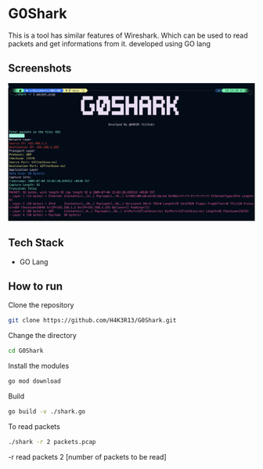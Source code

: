 
# G0Shark
This is a tool has similar features of Wireshark. Which can be used to read packets and get informations from it. developed using GO lang 



## Screenshots

![g0shark](./src/s1.jpg)



## Tech Stack
- GO Lang
## How to run
Clone the repository
```bash
git clone https://github.com/H4K3R13/G0Shark.git
```
Change the directory
```bash
cd G0Shark
```
Install the modules
```bash
go mod download
```
Build 
```bash
go build -v ./shark.go
```
To read packets
```bash
./shark -r 2 packets.pcap
```

-r read packets 2 [number of packets to be read]

